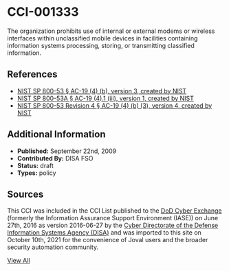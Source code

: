 # CCI-001333

The organization prohibits use of internal or external modems or wireless interfaces within unclassified mobile devices in facilities containing information systems processing, storing, or transmitting classified information.

## References ##

* [NIST SP 800-53 § AC-19 (4) (b), version 3, created by NIST](http://csrc.nist.gov/publications/PubsSPs.html)
* [NIST SP 800-53A § AC-19 (4).1 (iii), version 1, created by NIST](http://csrc.nist.gov/publications/PubsSPs.html)
* [NIST SP 800-53 Revision 4 § AC-19 (4) (b) (3), version 4, created by NIST](http://csrc.nist.gov/publications/PubsSPs.html)


## Additional Information ##

* **Published:** September 22nd, 2009
* **Contributed By:** DISA FSO
* **Status:** draft
* **Types:** policy

## Sources ##

This CCI was included in the CCI List published to the [DoD Cyber Exchange](https://public.cyber.mil/stigs/cci/)
(formerly the Information Assurance Support Environment (IASE)) on June 27th, 2016 as version
2016-06-27 by the [Cyber Directorate of the Defense Information Systems Agency (DISA)](https://public.cyber.mil/about-cyber/)
and was imported to this site on October 10th, 2021 for the convenience of Joval users and the broader
security automation community.

[View All](../README.md)
